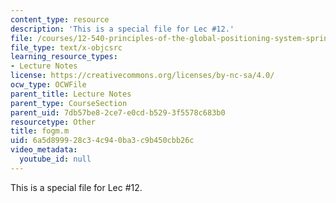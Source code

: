 ```yaml
---
content_type: resource
description: 'This is a special file for Lec #12.'
file: /courses/12-540-principles-of-the-global-positioning-system-spring-2012/6a5d899928c34c940ba3c9b450cbb26c_fogm.m
file_type: text/x-objcsrc
learning_resource_types:
- Lecture Notes
license: https://creativecommons.org/licenses/by-nc-sa/4.0/
ocw_type: OCWFile
parent_title: Lecture Notes
parent_type: CourseSection
parent_uid: 7db57be8-2ce7-e0cd-b529-3f5578c683b0
resourcetype: Other
title: fogm.m
uid: 6a5d8999-28c3-4c94-0ba3-c9b450cbb26c
video_metadata:
  youtube_id: null
---
```

This is a special file for Lec #12.